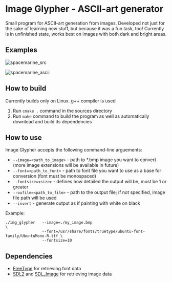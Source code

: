 # Image Glypher - ASCII-art generator

Small program for ASCII-art generation from images. Developed not just for the
sake of learning new stuff, but because it was a fun task, too! Currently is in
unfinished state, works best on images with both dark and bright areas.

## Examples

![spacemarine_src]

![spacemarine_ascii]

## How to build

Currently builds only on Linux. g++ compiler is used

1. Run `cmake .` command in the sources directory
2. Run `make` command to build the program as well as automatically download
and build its dependencies

## How to use

Image Glypher accepts the following command-line arguements:
* `--image=<path_to_image>` - path to *.bmp image you want to convert (more image extensions will be available in future)
* `--font=<path_to_font>` - path to font file you want to use as a base for conversion
(font must be monospaced)
* `--fontsize=<size>` - defines how detailed the output will be, must be 1 or greater
* `--oufile=<path_to_file>` - path to the output file; if not specified, image file path will be used
* `--invert` - generate output as if painting with white on black

Example:

```
./img_glypher   --image=./my_image.bmp                                               \
                --font=/usr/share/fonts/truetype/ubuntu-font-family/UbuntuMono-R.ttf \
                --fontsize=10
```

## Dependencies

* [FreeType](http://freetype.org/) for retrieving font data
* [SDL2](https://www.libsdl.org/download-2.0.php) and [SDL_Image](https://www.libsdl.org/projects/SDL_image/) for retrieving image data


[spacemarine_src]:http://i.imgur.com/uVqEyLb.jpg
[spacemarine_ascii]:http://i.imgur.com/Z2M6zIO.png
